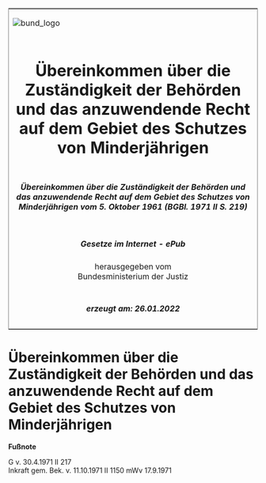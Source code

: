 <span id="DECKBLATT.html"></span>

<table border="0" frame="border" width="100%">

<tr valign="top">

<td align="left">

![bund\_logo](BfJ_2021_Web_de_de.gif)

</td>

<td align="right">

 

</td>

</tr>

<tr align="center" valign="middle">

<td colspan="2">

# Übereinkommen über die Zuständigkeit der Behörden und das anzuwendende Recht auf dem Gebiet des Schutzes von Minderjährigen

</td>

</tr>

<tr align="center" valign="middle">

<td colspan="2">

##### Übereinkommen über die Zuständigkeit der Behörden und das anzuwendende Recht auf dem Gebiet des Schutzes von Minderjährigen vom 5. Oktober 1961 (BGBl. 1971 II S. 219)

</td>

</tr>

<tr align="center" valign="middle">

<td colspan="2">

  
  

##### Gesetze im Internet - ePub  
  
herausgegeben vom  
Bundesministerium der Justiz

</td>

</tr>

<tr align="center" valign="bottom">

<td colspan="2">

  
  

##### erzeugt am: 26.01.2022

</td>

</tr>

</table>

<span id="BJNR202190971.html"></span>

# Übereinkommen über die Zuständigkeit der Behörden und das anzuwendende Recht auf dem Gebiet des Schutzes von Minderjährigen

<div>

  
**Fußnote**

<div class="jnhtml">

<div>

<div class="jurAbsatz">

G v. 30.4.1971 II 217  
Inkraft gem. Bek. v. 11.10.1971 II 1150 mWv 17.9.1971

</div>

</div>

</div>

</div>
